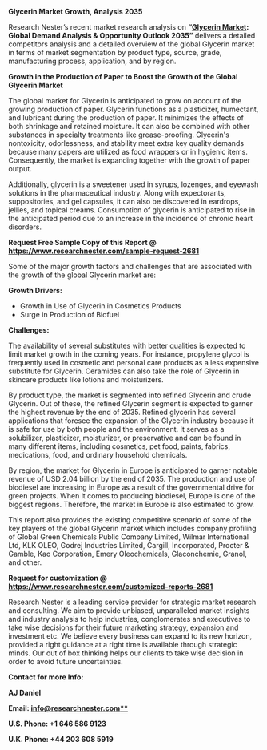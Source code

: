 ﻿**Glycerin Market Growth, Analysis 2035** 

Research Nester’s recent market research analysis on **“[Glycerin Market](https://www.researchnester.com/reports/glycerine-market/2681): Global Demand Analysis & Opportunity Outlook 2035”** delivers a detailed competitors analysis and a detailed overview of the global Glycerin market in terms of market segmentation by product type, source, grade, manufacturing process, application, and by region.   

**Growth in the Production of Paper to Boost the Growth of the Global Glycerin Market** 

The global market for Glycerin is anticipated to grow on account of the growing production of paper. Glycerin functions as a plasticizer, humectant, and lubricant during the production of paper. It minimizes the effects of both shrinkage and retained moisture. It can also be combined with other substances in specialty treatments like grease-proofing. Glycerin's nontoxicity, odorlessness, and stability meet extra key quality demands because many papers are utilized as food wrappers or in hygienic items. Consequently, the market is expanding together with the growth of paper output.  

Additionally, glycerin is a sweetener used in syrups, lozenges, and eyewash solutions in the pharmaceutical industry. Along with expectorants, suppositories, and gel capsules, it can also be discovered in eardrops, jellies, and topical creams. Consumption of glycerin is anticipated to rise in the anticipated period due to an increase in the incidence of chronic heart disorders. 

**Request Free Sample Copy of this Report @ <https://www.researchnester.com/sample-request-2681>** 

Some of the major growth factors and challenges that are associated with the growth of the global Glycerin market are: 

**Growth Drivers:**

- Growth in Use of Glycerin in Cosmetics Products 
- Surge in Production of Biofuel 

**Challenges:**

The availability of several substitutes with better qualities is expected to limit market growth in the coming years. For instance, propylene glycol is frequently used in cosmetic and personal care products as a less expensive substitute for Glycerin. Ceramides can also take the role of Glycerin in skincare products like lotions and moisturizers.  

By product type, the market is segmented into refined Glycerin and crude Glycerin. Out of these, the refined Glycerin segment is expected to garner the highest revenue by the end of 2035. Refined glycerin has several applications that foresee the expansion of the Glycerin industry because it is safe for use by both people and the environment. It serves as a solubilizer, plasticizer, moisturizer, or preservative and can be found in many different items, including cosmetics, pet food, paints, fabrics, medications, food, and ordinary household chemicals. 

By region, the market for Glycerin in Europe is anticipated to garner notable revenue of USD 2.04 billion by the end of 2035. The production and use of biodiesel are increasing in Europe as a result of the governmental drive for green projects. When it comes to producing biodiesel, Europe is one of the biggest regions. Therefore, the market in Europe is also estimated to grow. 

This report also provides the existing competitive scenario of some of the key players of the global Glycerin market which includes company profiling of Global Green Chemicals Public Company Limited, Wilmar International Ltd, KLK OLEO, Godrej Industries Limited, Cargill, Incorporated, Procter & Gamble, Kao Corporation, Emery Oleochemicals, Glaconchemie, Granol, and other. 

**Request for customization @ <https://www.researchnester.com/customized-reports-2681>**  

Research Nester is a leading service provider for strategic market research and consulting. We aim to provide unbiased, unparalleled market insights and industry analysis to help industries, conglomerates and executives to take wise decisions for their future marketing strategy, expansion and investment etc. We believe every business can expand to its new horizon, provided a right guidance at a right time is available through strategic minds. Our out of box thinking helps our clients to take wise decision in order to avoid future uncertainties.

**Contact for more Info:**

**AJ Daniel**

**Email: [info@researchnester.com**](mailto:info@researchnester.com)**

**U.S. Phone: +1 646 586 9123** 

**U.K. Phone: +44 203 608 5919**
